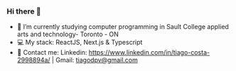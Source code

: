 ### Hi there 👋

<!--
**tiagoc0sta/tiagoc0sta** is a ✨ _special_ ✨ repository because its `README.md` (this file) appears on your GitHub profile.

Here are some ideas to get you started:

- 🔭 I’m currently working on ...
- 🌱 I’m currently learning ...
- 👯 I’m looking to collaborate on ...
- 🤔 I’m looking for help with ...
- 💬 Ask me about ...
- 📫 How to reach me: ...
- 😄 Pronouns: ...
- ⚡ Fun fact: ...
-->
 
- 🚀 I’m currently studying computer programming in Sault College applied arts and technology- Toronto - ON
- 💻   My stack: ReactJS, Next.js & Typescript
- 💬   Contact me: Linkedin: https://www.linkedin.com/in/tiago-costa-2998894a/ | Gmail: tiagodpv@gmail.com


